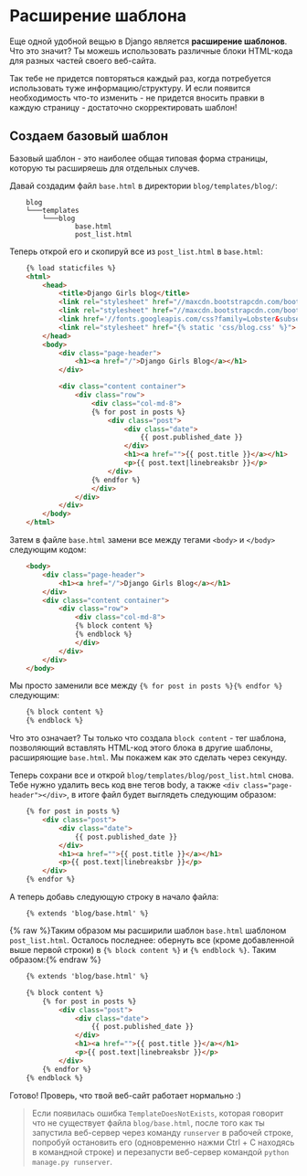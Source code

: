 # Расширение шаблона

Еще одной удобной вещью в Django является **расширение шаблонов**. Что это значит? Ты можешь использовать различные блоки HTML-кода для разных частей своего веб-сайта.

Так тебе не придется повторяться каждый раз, когда потребуется использовать туже информацию/структуру. И если появится необходимость что-то изменить - не придется вносить правки в каждую страницу - достаточно скорректировать шаблон!

## Создаем базовый шаблон

Базовый шаблон - это наиболее общая типовая форма страницы, которую ты расширяешь для отдельных случев.

Давай создадим файл `base.html` в директории `blog/templates/blog/`:

```
    blog
    └───templates
        └───blog
                base.html
                post_list.html
```

Теперь открой его и скопируй все из `post_list.html` в `base.html`:

```html
    {% load staticfiles %}
    <html>
        <head>
            <title>Django Girls blog</title>
            <link rel="stylesheet" href="//maxcdn.bootstrapcdn.com/bootstrap/3.2.0/css/bootstrap.min.css">
            <link rel="stylesheet" href="//maxcdn.bootstrapcdn.com/bootstrap/3.2.0/css/bootstrap-theme.min.css">
            <link href='//fonts.googleapis.com/css?family=Lobster&subset=latin,latin-ext' rel='stylesheet' type='text/css'>
            <link rel="stylesheet" href="{% static 'css/blog.css' %}">
        </head>
        <body>
            <div class="page-header">
                <h1><a href="/">Django Girls Blog</a></h1>
            </div>

            <div class="content container">
                <div class="row">
                    <div class="col-md-8">
                    {% for post in posts %}
                        <div class="post">
                            <div class="date">
                                {{ post.published_date }}
                            </div>
                            <h1><a href="">{{ post.title }}</a></h1>
                            <p>{{ post.text|linebreaksbr }}</p>
                        </div>
                    {% endfor %}
                    </div>
                </div>
            </div>
        </body>
    </html>
```

Затем в файле `base.html` замени все между тегами `<body>` и `</body>` следующим кодом:

```html
    <body>
        <div class="page-header">
            <h1><a href="/">Django Girls Blog</a></h1>
        </div>
        <div class="content container">
            <div class="row">
                <div class="col-md-8">
                {% block content %}
                {% endblock %}
                </div>
            </div>
        </div>
    </body>
```

Мы просто заменили все между `{% for post in posts %}{% endfor %}` следующим:

```html
    {% block content %}
    {% endblock %}
```

Что это означает? Ты только что создала `block content` - тег шаблона, позволяющий вставлять HTML-код этого блока в другие шаблоны, расширяющие `base.html`. Мы покажем как это сделать через секунду.

Теперь сохрани все и открой `blog/templates/blog/post_list.html` снова. Тебе нужно удалить весь код вне тегов body, а также `<div class="page-header"></div>`, в итоге файл будет выглядеть следующим образом:

```html
    {% for post in posts %}
        <div class="post">
            <div class="date">
                {{ post.published_date }}
            </div>
            <h1><a href="">{{ post.title }}</a></h1>
            <p>{{ post.text|linebreaksbr }}</p>
        </div>
    {% endfor %}
```

А теперь добавь следующую строку в начало файла:

```
    {% extends 'blog/base.html' %}
```

{% raw %}Таким образом мы расширили шаблон `base.html` шаблоном `post_list.html`. Осталось последнее: обернуть все (кроме добавленной выше первой строки) в `{% block content %}` и `{% endblock %}`. Таким образом:{% endraw %}

```html
    {% extends 'blog/base.html' %}

    {% block content %}
        {% for post in posts %}
            <div class="post">
                <div class="date">
                    {{ post.published_date }}
                </div>
                <h1><a href="">{{ post.title }}</a></h1>
                <p>{{ post.text|linebreaksbr }}</p>
            </div>
        {% endfor %}
    {% endblock %}
```

Готово! Проверь, что твой веб-сайт работает нормально :)

> Если появилась ошибка `TemplateDoesNotExists`, которая говорит что не существует файла `blog/base.html`, после того как ты запустила веб-сервер через команду `runserver` в рабочей строке, попробуй остановить его (одновременно нажми Ctrl + C находясь в командной строке) и перезапусти веб-сервер командой `python manage.py runserver`.

